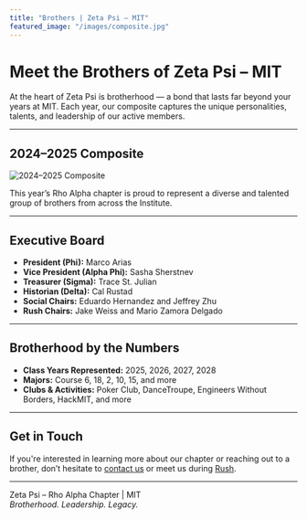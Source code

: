 ```yaml
---
title: "Brothers | Zeta Psi – MIT"
featured_image: "/images/composite.jpg"
---
```


# Meet the Brothers of Zeta Psi – MIT

At the heart of Zeta Psi is brotherhood — a bond that lasts far beyond your years at MIT. Each year, our composite captures the unique personalities, talents, and leadership of our active members.

---

## 2024–2025 Composite

![2024–2025 Composite](/images/composite.jpg)

This year’s Rho Alpha chapter is proud to represent a diverse and talented group of brothers from across the Institute.

---

## Executive Board

- **President (Phi):** Marco Arias
- **Vice President (Alpha Phi):** Sasha Sherstnev
- **Treasurer (Sigma):** Trace St. Julian
- **Historian (Delta):** Cal Rustad
- **Social Chairs:** Eduardo Hernandez and Jeffrey Zhu
- **Rush Chairs:** Jake Weiss and Mario Zamora Delgado

---

## Brotherhood by the Numbers

- **Class Years Represented:** 2025, 2026, 2027, 2028  
- **Majors:** Course 6, 18, 2, 10, 15, and more  
- **Clubs & Activities:** Poker Club, DanceTroupe, Engineers Without Borders, HackMIT, and more

---

## Get in Touch

If you're interested in learning more about our chapter or reaching out to a brother, don’t hesitate to [contact us](/contact) or meet us during [Rush](/rush).

---

Zeta Psi – Rho Alpha Chapter | MIT  
*Brotherhood. Leadership. Legacy.*
